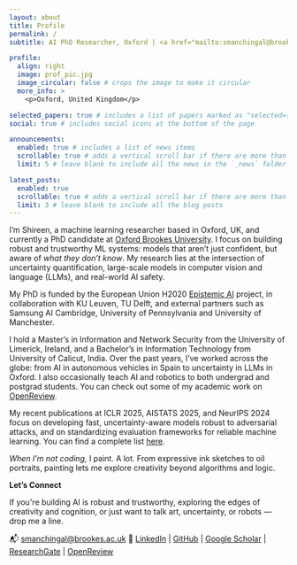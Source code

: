```yaml
---
layout: about
title: Profile
permalink: /
subtitle: AI PhD Researcher, Oxford | <a href="mailto:smanchingal@brookes.ac.uk"><i class="fas fa-envelope"></i></a> <a href="https://www.linkedin.com/in/shireenkudukkil/" target="_blank" rel="noopener"><i class="fab fa-linkedin"></i></a> <a href="https://scholar.google.co.uk/citations?hl=en&user=RioUSBEAAAAJ" target="_blank" rel="noopener"><i class="ai ai-google-scholar"></i></a> <a href="https://www.researchgate.net/profile/Shireen-Kudukkil-Manchingal" target="_blank" rel="noopener"><i class="ai ai-researchgate"></i></a> <a href="https://github.com/shireenkmanch" target="_blank" rel="noopener"><i class="fab fa-github"></i></a>

profile:
  align: right
  image: prof_pic.jpg
  image_circular: false # crops the image to make it circular
  more_info: >
    <p>Oxford, United Kingdom</p>

selected_papers: true # includes a list of papers marked as "selected={true}"
social: true # includes social icons at the bottom of the page

announcements:
  enabled: true # includes a list of news items
  scrollable: true # adds a vertical scroll bar if there are more than 3 news items
  limit: 5 # leave blank to include all the news in the `_news` folder

latest_posts:
  enabled: true
  scrollable: true # adds a vertical scroll bar if there are more than 3 new posts items
  limit: 3 # leave blank to include all the blog posts
---
```


I’m Shireen, a machine learning researcher based in Oxford, UK, and currently a PhD candidate at [Oxford Brookes University](https://www.brookes.ac.uk/profiles/student/shireen-kudukkil-manchingal). I focus on building robust and trustworthy ML systems: models that aren’t just confident, but aware of *what they don’t know*. My research lies at the intersection of uncertainty quantification, large-scale models in computer vision and language (LLMs), and real-world AI safety. 

My PhD is funded by the European Union H2020 [Epistemic AI](https://www.epistemic-ai.eu/home) project, in collaboration with KU Leuven, TU Delft, and external partners such as Samsung AI Cambridge, University of Pennsylvania and University of Manchester.

I hold a Master’s in Information and Network Security from the University of Limerick, Ireland, and a Bachelor’s in Information Technology from University of Calicut, India. Over the past years, I’ve worked across the globe: from AI in autonomous vehicles in Spain to uncertainty in LLMs in Oxford. I also occasionally teach AI and robotics to both undergrad and postgrad students. You can check out some of my academic work on [OpenReview](https://openreview.net/profile?id=~Shireen_Kudukkil_Manchingal1).

My recent publications at ICLR 2025, AISTATS 2025, and NeurIPS 2024 focus on developing fast, uncertainty-aware models robust to adversarial attacks, and on standardizing evaluation frameworks for reliable machine learning. You can find a complete list [here](https://shireenkmanch.github.io/publications/).

*When I’m not coding,* I paint. A lot. From expressive ink sketches to oil portraits, painting lets me explore creativity beyond algorithms and logic.

**Let’s Connect**

If you're building AI is robust and trustworthy, exploring the edges of creativity and cognition, or just want to talk art, uncertainty, or robots — drop me a line.

📬 smanchingal@brookes.ac.uk
🔗 [LinkedIn](https://www.linkedin.com/in/shireenkudukkil/) | [GitHub](https://github.com/shireenkmanch/) | [Google Scholar](https://scholar.google.co.uk/citations?hl=en&user=RioUSBEAAAAJ) | [ResearchGate](https://www.researchgate.net/profile/Shireen-Kudukkil-Manchingal) | [OpenReview](https://openreview.net/profile?id=~Shireen_Kudukkil_Manchingal1)

